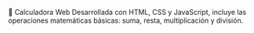 🧮 Calculadora Web
Desarrollada con HTML, CSS y JavaScript, incluye las operaciones matemáticas básicas: suma, resta, multiplicación y división.
